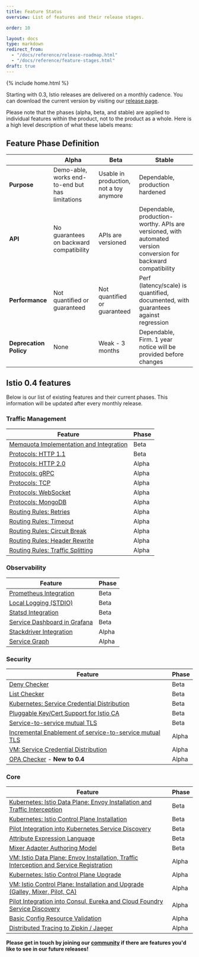 ```yaml
---
title: Feature Status
overview: List of features and their release stages.

order: 10

layout: docs
type: markdown
redirect_from:
  - "/docs/reference/release-roadmap.html"
  - "/docs/reference/feature-stages.html"
draft: true
---
```

{% include home.html %}

Starting with 0.3, Istio releases are delivered on a monthly cadence. You can download the current version by visiting our
[release page](https://github.com/istio/istio/releases). 

Please note that the phases (alpha, beta, and stable) are applied to individual features
within the product, not to the product as a whole. Here is a high level description of what these labels means:

## Feature Phase Definition

|            | Alpha      | Beta         | Stable     
|-------------------|-------------------|-------------------|-------------------
|   **Purpose**         | Demo-able, works end-to-end but has limitations     | Usable in production, not a toy anymore         | Dependable, production hardened      
|   **API**         | No guarantees on backward compatibility    | APIs are versioned         | Dependable, production-worthy. APIs are versioned, with automated version conversion for backward compatibility
|  **Performance**         | Not quantified or guaranteed     | Not quantified or guaranteed         | Perf (latency/scale) is quantified, documented, with guarantees against regression 
|   **Deprecation Policy**        | None     | Weak - 3 months         | Dependable,  Firm. 1 year notice will be provided before changes

## Istio 0.4 features

Below is our list of existing features and their current phases. This information will be updated after every monthly release.

### Traffic Management

| Feature           | Phase      
|-------------------|-------------------
| [Memquota Implementation and Integration](https://istio.io/docs/tasks/telemetry/metrics-logs.html) | Beta
| [Protocols: HTTP 1.1](https://github.com/istio/istio/blob/master/pilot/model/service.go#L104)  | Beta
| [Protocols: HTTP 2.0](https://github.com/istio/istio/blob/master/pilot/model/service.go#L101)  | Alpha
| [Protocols: gRPC](https://github.com/istio/istio/blob/master/pilot/model/service.go#L97)    | Alpha
| [Protocols: TCP](https://github.com/istio/istio/blob/master/pilot/model/service.go#L107)     | Alpha
| [Protocols: WebSocket](https://github.com/istio/istio/blob/master/pilot/proxy/envoy/testdata/websocket-route.yaml.golden)       | Alpha
| [Protocols: MongoDB](https://github.com/istio/istio/blob/master/pilot/model/service.go#L134)         | Alpha
| [Routing Rules: Retries](https://istio.io/docs/tasks/traffic-management/request-routing.html)      | Alpha
| [Routing Rules: Timeout](https://istio.io/docs/tasks/traffic-management/request-routing.html)      | Alpha
| [Routing Rules: Circuit Break](https://istio.io/docs/tasks/traffic-management/request-routing.html)      | Alpha
| [Routing Rules: Header Rewrite](https://istio.io/docs/tasks/traffic-management/request-routing.html)      | Alpha
| [Routing Rules: Traffic Splitting](https://istio.io/docs/tasks/traffic-management/request-routing.html)      | Alpha

### Observability


| Feature           | Phase      
|-------------------|-------------------
| [Prometheus Integration](https://istio.io/docs/guides/telemetry.html)         | Beta
| [Local Logging (STDIO)](https://istio.io/docs/guides/telemetry.html)               | Beta
| [Statsd Integration](https://istio.io/docs/reference/config/mixer/adapters/statsd.html)         	   | Beta
| [Service Dashboard in Grafana](https://istio.io/docs/tasks/telemetry/using-istio-dashboard.html)       | Beta
| [Stackdriver Integration](https://istio.io/docs/reference/config/mixer/adapters/stackdriver.html)       | Alpha
| [Service Graph](https://istio.io/docs/tasks/telemetry/servicegraph.html)       | Alpha


### Security


| Feature           | Phase        
|-------------------|-------------------
| [Deny Checker](https://istio.io/docs/reference/config/mixer/adapters/denier.html)         | Beta
| [List Checker](https://istio.io/docs/reference/config/mixer/adapters/list.html)        | Beta
| [Kubernetes: Service Credential Distribution](https://istio.io/docs/concepts/security/mutual-tls.html)               | Beta
| [Pluggable Key/Cert Support for Istio CA](https://istio.io/docs/tasks/security/plugin-ca-cert.html)        | Beta
| [Service-to-service mutual TLS](https://istio.io/docs/concepts/security/mutual-tls.html)         | Beta
| [Incremental Enablement of service-to-service mutual TLS](https://docs.google.com/document/d/1D7wZCQjVB72Wlwr5ZxP5WUmn3FUDr-XzfX8OodPXe8Y/edit)    | Alpha
| [VM: Service Credential Distribution](https://istio.io/docs/concepts/security/mutual-tls.html)         | Alpha
| [OPA Checker](https://github.com/mangchiandjjoe/istio/blob/d5390f6e436225949907d77ad3e9747a9bc26722/mixer/adapter/opa/README.md)  - **New to 0.4**      | Alpha 



### Core


| Feature           | Phase        
|-------------------|-------------------
| [Kubernetes: Istio Data Plane: Envoy Installation and Traffic Interception](https://istio.io/docs/setup/kubernetes/)        | Beta
| [Kubernetes: Istio Control Plane Installation](https://istio.io/docs/setup/kubernetes/) | Beta
| [Pilot Integration into Kubernetes Service Discovery](https://istio.io/docs/setup/kubernetes/)         | Beta
| [Attribute Expression Language](https://istio.io/docs/reference/config/mixer/expression-language.html)        | Beta
| [Mixer Adapter Authoring Model](https://istio.io/blog/posts/2017/adapter-model.html)        | Beta
| [VM: Istio Data Plane: Envoy Installation, Traffic Interception and Service Registration](https://istio.io/docs/guides/integrating-vms.html)    | Alpha
| [Kubernetes: Istio Control Plane Upgrade](https://istio.io/docs/setup/kubernetes/) | Alpha
| [VM: Istio Control Plane: Installation and Upgrade (Galley, Mixer, Pilot, CA)](https://github.com/istio/istio/issues/2083)  | Alpha
| [Pilot Integration into Consul, Eureka and Cloud Foundry Service Discovery](https://istio.io/docs/setup/consul/quick-start.html)     		   | Alpha
| [Basic Config Resource Validation](https://github.com/istio/istio/issues/1894)         	   | Alpha
| [Distributed Tracing to Zipkin / Jaeger](https://istio.io/docs/tasks/telemetry/distributed-tracing.html)         | Alpha





**Please get in touch by joining our [community]({{home}}/community) if there are features you'd like to see in our future releases!**
